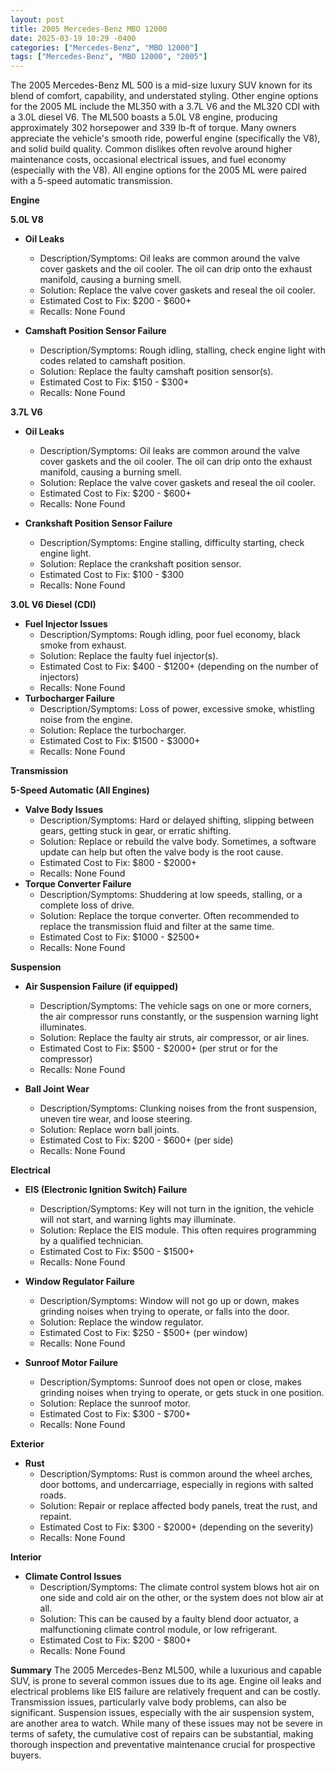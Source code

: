 ```yaml
---
layout: post
title: 2005 Mercedes-Benz MBO 12000
date: 2025-03-19 10:29 -0400
categories: ["Mercedes-Benz", "MBO 12000"]
tags: ["Mercedes-Benz", "MBO 12000", "2005"]
---
```

The 2005 Mercedes-Benz ML 500 is a mid-size luxury SUV known for its blend of comfort, capability, and understated styling. Other engine options for the 2005 ML include the ML350 with a 3.7L V6 and the ML320 CDI with a 3.0L diesel V6. The ML500 boasts a 5.0L V8 engine, producing approximately 302 horsepower and 339 lb-ft of torque. Many owners appreciate the vehicle's smooth ride, powerful engine (specifically the V8), and solid build quality. Common dislikes often revolve around higher maintenance costs, occasional electrical issues, and fuel economy (especially with the V8). All engine options for the 2005 ML were paired with a 5-speed automatic transmission.

**Engine**

**5.0L V8**

*   **Oil Leaks**
    *   Description/Symptoms: Oil leaks are common around the valve cover gaskets and the oil cooler. The oil can drip onto the exhaust manifold, causing a burning smell.
    *   Solution: Replace the valve cover gaskets and reseal the oil cooler.
    *   Estimated Cost to Fix: $200 - $600+
    * Recalls: None Found

* **Camshaft Position Sensor Failure**
    * Description/Symptoms: Rough idling, stalling, check engine light with codes related to camshaft position.
    * Solution: Replace the faulty camshaft position sensor(s).
    * Estimated Cost to Fix: $150 - $300+
    * Recalls: None Found

**3.7L V6**
* **Oil Leaks**
    * Description/Symptoms: Oil leaks are common around the valve cover gaskets and the oil cooler. The oil can drip onto the exhaust manifold, causing a burning smell.
    * Solution: Replace the valve cover gaskets and reseal the oil cooler.
    * Estimated Cost to Fix: $200 - $600+
    * Recalls: None Found

* **Crankshaft Position Sensor Failure**
    * Description/Symptoms: Engine stalling, difficulty starting, check engine light.
    * Solution: Replace the crankshaft position sensor.
    * Estimated Cost to Fix: $100 - $300
    * Recalls: None Found

**3.0L V6 Diesel (CDI)**
*   **Fuel Injector Issues**
    *   Description/Symptoms: Rough idling, poor fuel economy, black smoke from exhaust.
    *   Solution: Replace the faulty fuel injector(s).
    *   Estimated Cost to Fix: $400 - $1200+ (depending on the number of injectors)
    *   Recalls: None Found
*   **Turbocharger Failure**
    *   Description/Symptoms: Loss of power, excessive smoke, whistling noise from the engine.
    *   Solution: Replace the turbocharger.
    *   Estimated Cost to Fix: $1500 - $3000+
    *   Recalls: None Found

**Transmission**

**5-Speed Automatic (All Engines)**

*   **Valve Body Issues**
    *   Description/Symptoms: Hard or delayed shifting, slipping between gears, getting stuck in gear, or erratic shifting.
    *   Solution: Replace or rebuild the valve body. Sometimes, a software update can help but often the valve body is the root cause.
    *   Estimated Cost to Fix: $800 - $2000+
    *   Recalls: None Found
*   **Torque Converter Failure**
    *   Description/Symptoms: Shuddering at low speeds, stalling, or a complete loss of drive.
    *   Solution: Replace the torque converter. Often recommended to replace the transmission fluid and filter at the same time.
    *   Estimated Cost to Fix: $1000 - $2500+
    *   Recalls: None Found

**Suspension**

*   **Air Suspension Failure (if equipped)**
    *   Description/Symptoms: The vehicle sags on one or more corners, the air compressor runs constantly, or the suspension warning light illuminates.
    *   Solution: Replace the faulty air struts, air compressor, or air lines.
    *   Estimated Cost to Fix: $500 - $2000+ (per strut or for the compressor)
    * Recalls: None Found

*   **Ball Joint Wear**
    *   Description/Symptoms: Clunking noises from the front suspension, uneven tire wear, and loose steering.
    *   Solution: Replace worn ball joints.
    *   Estimated Cost to Fix: $200 - $600+ (per side)
    * Recalls: None Found

**Electrical**

*   **EIS (Electronic Ignition Switch) Failure**
    *   Description/Symptoms: Key will not turn in the ignition, the vehicle will not start, and warning lights may illuminate.
    *   Solution: Replace the EIS module. This often requires programming by a qualified technician.
    *   Estimated Cost to Fix: $500 - $1500+
    *   Recalls: None Found

*   **Window Regulator Failure**
    * Description/Symptoms: Window will not go up or down, makes grinding noises when trying to operate, or falls into the door.
    * Solution: Replace the window regulator.
    * Estimated Cost to Fix: $250 - $500+ (per window)
    * Recalls: None Found

*   **Sunroof Motor Failure**
    * Description/Symptoms: Sunroof does not open or close, makes grinding noises when trying to operate, or gets stuck in one position.
    * Solution: Replace the sunroof motor.
    * Estimated Cost to Fix: $300 - $700+
    * Recalls: None Found

**Exterior**

*   **Rust**
    *   Description/Symptoms: Rust is common around the wheel arches, door bottoms, and undercarriage, especially in regions with salted roads.
    *   Solution: Repair or replace affected body panels, treat the rust, and repaint.
    *   Estimated Cost to Fix: $300 - $2000+ (depending on the severity)
    *   Recalls: None Found

**Interior**

*   **Climate Control Issues**
    *   Description/Symptoms: The climate control system blows hot air on one side and cold air on the other, or the system does not blow air at all.
    *   Solution: This can be caused by a faulty blend door actuator, a malfunctioning climate control module, or low refrigerant.
    *   Estimated Cost to Fix: $200 - $800+
    *   Recalls: None Found

**Summary**
The 2005 Mercedes-Benz ML500, while a luxurious and capable SUV, is prone to several common issues due to its age. Engine oil leaks and electrical problems like EIS failure are relatively frequent and can be costly. Transmission issues, particularly valve body problems, can also be significant. Suspension issues, especially with the air suspension system, are another area to watch. While many of these issues may not be severe in terms of safety, the cumulative cost of repairs can be substantial, making thorough inspection and preventative maintenance crucial for prospective buyers.

